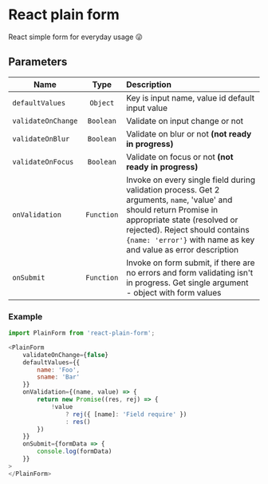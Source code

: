 # React plain form
React simple form for everyday usage 😜


## Parameters
| Name | Type | Description |
| ------------- | :-------------:| :----- |
| `defaultValues` | `Object` | Key is input name, value id default input value |
| `validateOnChange` | `Boolean` | Validate on input change or not |
| `validateOnBlur` | `Boolean` | Validate on blur or not __(not ready in progress)__ |
| `validateOnFocus` | `Boolean` | Validate on focus or not __(not ready in progress)__ |
| `onValidation` | `Function` | Invoke on every single field during validation process. Get 2 arguments, `name`, 'value' and should return Promise in appropriate state (resolved or rejected). Reject should contains `{name: 'error'}` with name as key and value as error description |
| `onSubmit` | `Function` | Invoke on form submit, if there are no errors and form validating isn't in progress. Get single argument - object with form values |

### Example
```javascript
import PlainForm from 'react-plain-form';

<PlainForm
    validateOnChange={false}
    defaultValues={{
        name: 'Foo',
        sname: 'Bar'
    }}
    onValidation={(name, value) => {
        return new Promise((res, rej) => {
            !value
                ? rej({ [name]: 'Field require' })
                : res()
        })
    }}
    onSubmit={formData => {
        console.log(formData)
    }}
>
</PlainForm>
```
